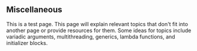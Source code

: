 ## Miscellaneous
This is a test page. This page will explain relevant topics that don't fit into another page or provide resources for them. Some ideas for topics include variadic arguments, multithreading, generics, lambda functions, and initializer blocks.
